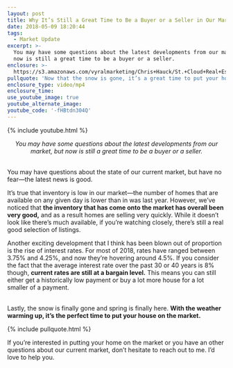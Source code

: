 ```yaml
---
layout: post
title: Why It’s Still a Great Time to Be a Buyer or a Seller in Our Market
date: 2018-05-09 18:20:44
tags:
  - Market Update
excerpt: >-
  You may have some questions about the latest developments from our market, but
  now is still a great time to be a buyer or a seller.
enclosure: >-
  https://s3.amazonaws.com/vyralmarketing/Chris+Hauck/St.+Cloud+Real+Estate-+A+quick+update+on+our+St.+Cloud+market.mp4
pullquote: 'Now that the snow is gone, it’s a great time to put your home on the market.'
enclosure_type: video/mp4
enclosure_time:
use_youtube_image: true
youtube_alternate_image:
youtube_code: '-fHBtdn304Q'
---
```


{% include youtube.html %}

<center><em>You may have some questions about the latest developments from our market, but now is still a great time to be a buyer or a seller.</em></center>

<center>&nbsp;</center>

You may have questions about the state of our current market, but have no fear—the latest news is good.

It’s true that inventory is low in our market—the number of homes that are available on any given day is lower than in was last year. However, we’ve noticed that **the inventory that has come onto the market has overall been very good,** and as a result homes are selling very quickly. While it doesn’t look like there’s much available, if you’re watching closely, there’s still a real good selection of listings.

Another exciting development that I think has been blown out of proportion is the rise of interest rates. For most of 2018, rates have ranged between 3.75% and 4.25%, and now they’re hovering around 4.5%. If you consider the fact that the average interest rate over the past 30 or 40 years is 8% though, **current rates are still at a bargain level.** This means you can still either get a historically low payment or buy a lot more house for a lot smaller of a payment.

<br>Lastly, the snow is finally gone and spring is finally here. **With the weather warming up, it’s the perfect time to put your house on the market.**

{% include pullquote.html %}

If you’re interested in putting your home on the market or you have an other questions about our current market, don’t hesitate to reach out to me. I’d love to help you.